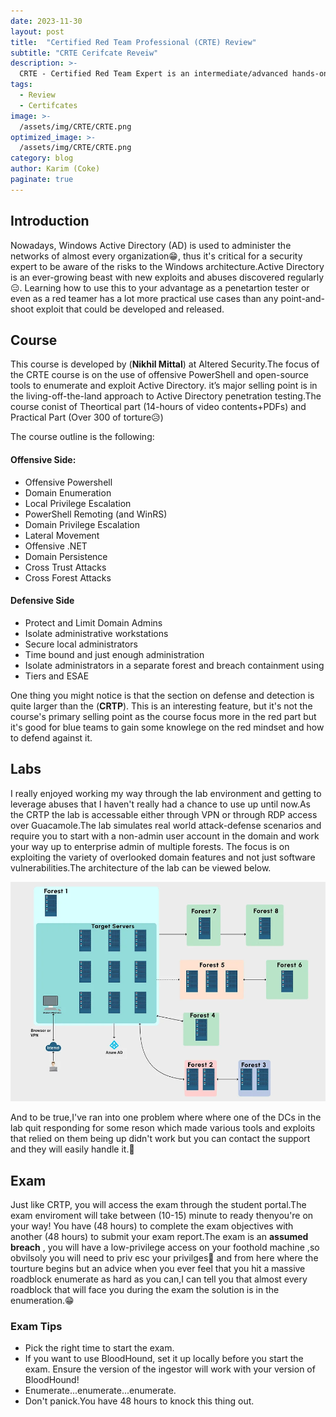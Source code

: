 ```yaml
---
date: 2023-11-30
layout: post
title:  "Certified Red Team Professional (CRTE) Review"
subtitle: "CRTE Cerifcate Reveiw"
description: >- 
  CRTE - Certified Red Team Expert is an intermediate/advanced hands-on certification on Red Team, Enterprise secuirty and Active Directory security.
tags: 
  - Review 
  - Certifcates
image: >- 
  /assets/img/CRTE/CRTE.png
optimized_image: >- 
  /assets/img/CRTE/CRTE.png
category: blog
author: Karim (Coke)
paginate: true
---
```


## Introduction

Nowadays, Windows Active Directory (AD) is used to administer the networks of almost every organization😁, thus it's critical for a security expert to be aware of the risks to the Windows architecture.Active Directory is an ever-growing beast with new exploits and abuses discovered regularly😑. Learning how to use this to your advantage as a penetartion tester or even as a red teamer has a lot more practical use cases than any point-and-shoot exploit that could be developed and released.


## Course
This course is developed by (**Nikhil Mittal**) at Altered Security.The focus of the CRTE course is on the use of offensive PowerShell and open-source tools to enumerate and exploit Active Directory. it’s major selling point is in the living-off-the-land approach to Active Directory penetration testing.The course conist of Theortical part (14-hours of video contents+PDFs) and Practical Part (Over 300 of torture😥) 

The course outline is the following:

#### Offensive Side:
* Offensive Powershell
* Domain Enumeration
* Local Privilege Escalation
* PowerShell Remoting (and WinRS)
* Domain Privilege Escalation
* Lateral Movement
* Offensive .NET
* Domain Persistence
* Cross Trust Attacks
* Cross Forest Attacks

#### Defensive Side
* Protect and Limit Domain Admins
* Isolate administrative workstations
* Secure local administrators
* Time bound and just enough administration
* Isolate administrators in a separate forest and breach containment using
* Tiers and ESAE

One thing you might notice is that the section on defense and detection is quite larger than the (**CRTP**). This is an interesting feature, but it's not the course's primary selling point as the course focus more in the red part but it's good for blue teams to gain some knowlege on the red mindset and how to defend against it.

## Labs

I really enjoyed working my way through the lab environment and getting to leverage abuses that I haven't really had a chance to use up until now.As the CRTP the lab is accessable either through VPN or through RDP access over Guacamole.The lab simulates real world attack-defense scenarios and require you to start with a non-admin user account in the domain and work your way up to enterprise admin of multiple forests. The focus is on exploiting the variety of overlooked domain features and not just software vulnerabilities.The architecture of the lab can be viewed below.

![CRTE_Lab](/assets/img/CRTE/CRTE_Lab.png)

And to be true,I've ran into one problem where where one of the DCs in the lab quit responding for some reson which made various tools and exploits that relied on them being up didn't work but you can contact the support and they will easily handle it.🤗

## Exam

Just like CRTP, you will access the exam through the student portal.The exam enviroment will take between (10-15) minute to ready thenyou're on your way! You have (48 hours) to complete the exam objectives with another (48 hours) to submit your exam report.The exam is an **assumed breach** , you will have a low-privilege access on your foothold machine ,so obvilsoly you will need to priv esc your privilges🤭 and from here where the tourture begins but an advice when you ever feel that you hit a massive roadblock enumerate as hard as you can,I can tell you that almost every roadblock that will face you during the exam the solution is in the enumeration.😁  

### Exam Tips

* Pick the right time to start the exam.
* If you want to use BloodHound, set it up locally before you start the exam. Ensure the version of the ingestor will work with your version of BloodHound!
* Enumerate...enumerate...enumerate.
* Don't panick.You have 48 hours to knock this thing out.
